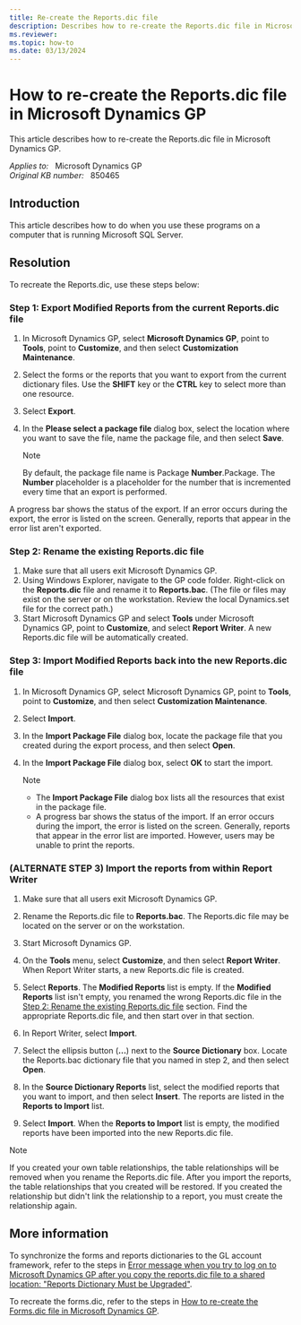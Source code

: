 ```yaml
---
title: Re-create the Reports.dic file
description: Describes how to re-create the Reports.dic file in Microsoft Dynamics GP and in Microsoft Business Solutions - Great Plains.
ms.reviewer:
ms.topic: how-to
ms.date: 03/13/2024
---
```

# How to re-create the Reports.dic file in Microsoft Dynamics GP

This article describes how to re-create the Reports.dic file in Microsoft Dynamics GP.

_Applies to:_ &nbsp; Microsoft Dynamics GP  
_Original KB number:_ &nbsp; 850465

## Introduction

This article describes how to do when you use these programs on a computer that is running Microsoft SQL Server.

## Resolution

To recreate the Reports.dic, use these steps below:

### Step 1: Export Modified Reports from the current Reports.dic file

1. In Microsoft Dynamics GP, select **Microsoft Dynamics GP**, point to **Tools**, point to **Customize**, and then select **Customization Maintenance**.
2. Select the forms or the reports that you want to export from the current dictionary files. Use the **SHIFT** key or the **CTRL** key to select more than one resource.
3. Select **Export**.
4. In the **Please select a package file** dialog box, select the location where you want to save the file, name the package file, and then select **Save**.

    > [!NOTE]
    > By default, the package file name is Package **Number**.Package. The **Number** placeholder is a placeholder for the number that is incremented every time that an export is performed.

A progress bar shows the status of the export. If an error occurs during the export, the error is listed on the screen. Generally, reports that appear in the error list aren't exported.

### Step 2: Rename the existing Reports.dic file

1. Make sure that all users exit Microsoft Dynamics GP.
2. Using Windows Explorer, navigate to the GP code folder. Right-click on the **Reports.dic** file and rename it to **Reports.bac**. (The file or files may exist on the server or on the workstation. Review the local Dynamics.set file for the correct path.)
3. Start Microsoft Dynamics GP and select **Tools** under Microsoft Dynamics GP, point to **Customize**, and select **Report Writer**. A new Reports.dic file will be automatically created.

### Step 3: Import Modified Reports back into the new Reports.dic file

1. In Microsoft Dynamics GP, select Microsoft Dynamics GP, point to **Tools**, point to **Customize**, and then select **Customization Maintenance**.
2. Select **Import**.
3. In the **Import Package File** dialog box, locate the package file that you created during the export process, and then select **Open**.

4. In the **Import Package File** dialog box, select **OK** to start the import.

    > [!NOTE]
    >
    > - The **Import Package File** dialog box lists all the resources that exist in the package file.
    > - A progress bar shows the status of the import. If an error occurs during the import, the error is listed on the screen. Generally, reports that appear in the error list are imported. However, users may be unable to print the reports.

### (ALTERNATE STEP 3) Import the reports from within Report Writer

1. Make sure that all users exit Microsoft Dynamics GP.
2. Rename the Reports.dic file to **Reports.bac**. The Reports.dic file may be located on the server or on the workstation.
3. Start Microsoft Dynamics GP.
4. On the **Tools** menu, select **Customize**, and then select **Report Writer**. When Report Writer starts, a new Reports.dic file is created.
5. Select **Reports**. The **Modified Reports** list is empty. If the **Modified Reports** list isn't empty, you renamed the wrong Reports.dic file in the [Step 2: Rename the existing Reports.dic file](#step-2-rename-the-existing-reportsdic-file) section. Find the appropriate Reports.dic file, and then start over in that section.
6. In Report Writer, select **Import**.

7. Select the ellipsis button (**...**) next to the **Source Dictionary** box. Locate the Reports.bac dictionary file that you named in step 2, and then select **Open**.
8. In the **Source Dictionary Reports** list, select the modified reports that you want to import, and then select **Insert**. The reports are listed in the **Reports to Import** list.

9. Select **Import**. When the **Reports to Import** list is empty, the modified reports have been imported into the new Reports.dic file.

> [!NOTE]
> If you created your own table relationships, the table relationships will be removed when you rename the Reports.dic file. After you import the reports, the table relationships that you created will be restored. If you created the relationship but didn't link the relationship to a report, you must create the relationship again.

## More information

To synchronize the forms and reports dictionaries to the GL account framework, refer to the steps in [Error message when you try to log on to Microsoft Dynamics GP after you copy the reports.dic file to a shared location: "Reports Dictionary Must be Upgraded"](https://support.microsoft.com/help/857506).

To recreate the forms.dic, refer to the steps in [How to re-create the Forms.dic file in Microsoft Dynamics GP](https://support.microsoft.com/help/951767).
